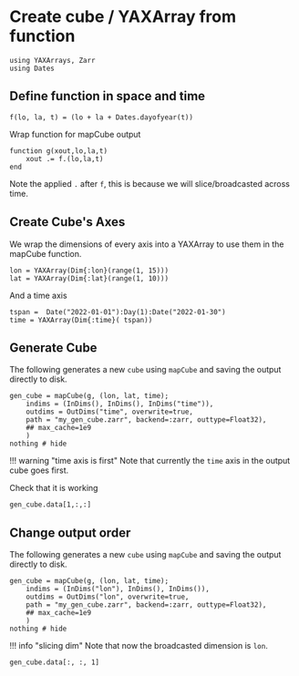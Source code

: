 # Create cube / YAXArray from function

````@example create_cube
using YAXArrays, Zarr
using Dates
````

## Define function in space and time

````@example create_cube
f(lo, la, t) = (lo + la + Dates.dayofyear(t))
````

Wrap function for mapCube output

````@example create_cube
function g(xout,lo,la,t)
    xout .= f.(lo,la,t)
end
````

Note the applied `.` after `f`, this is because we will slice/broadcasted across time.

## Create Cube's Axes

We wrap the dimensions of every axis into a YAXArray to use them in the mapCube function.

````@ansi create_cube
lon = YAXArray(Dim{:lon}(range(1, 15)))
lat = YAXArray(Dim{:lat}(range(1, 10)))
````

And a time axis

````@ansi create_cube
tspan =  Date("2022-01-01"):Day(1):Date("2022-01-30")
time = YAXArray(Dim{:time}( tspan))
````

## Generate Cube

The following generates a new `cube` using `mapCube` and saving the output directly to disk.

````@example create_cube
gen_cube = mapCube(g, (lon, lat, time);
    indims = (InDims(), InDims(), InDims("time")),
    outdims = OutDims("time", overwrite=true,
    path = "my_gen_cube.zarr", backend=:zarr, outtype=Float32),
    ## max_cache=1e9
    )
nothing # hide
````
!!! warning "time axis is first"
    Note that currently the `time` axis in the output cube goes first.

Check that it is working

````@ansi create_cube
gen_cube.data[1,:,:]
````

## Change output order

The following generates a new `cube` using `mapCube` and saving the output directly to disk.

````@example create_cube
gen_cube = mapCube(g, (lon, lat, time);
    indims = (InDims("lon"), InDims(), InDims()),
    outdims = OutDims("lon", overwrite=true,
    path = "my_gen_cube.zarr", backend=:zarr, outtype=Float32),
    ## max_cache=1e9
    )
nothing # hide
````

!!! info "slicing dim"
    Note that now the broadcasted dimension is `lon`.

````@ansi create_cube
gen_cube.data[:, :, 1]
````
